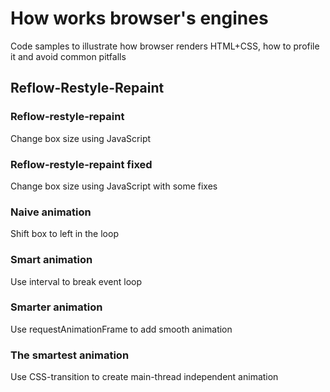 # How works browser's engines


Code samples to illustrate how browser renders HTML+CSS, how to profile it and avoid common pitfalls

## Reflow-Restyle-Repaint

### Reflow-restyle-repaint

Change box size using JavaScript

### Reflow-restyle-repaint fixed

Change box size using JavaScript with some fixes

### Naive animation

Shift box to left in the loop

### Smart animation

Use interval to break event loop

### Smarter animation

Use requestAnimationFrame to add smooth animation

### The smartest animation

Use CSS-transition to create main-thread independent animation
